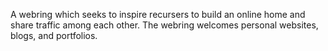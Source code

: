 A webring which seeks to inspire recursers to build an online home and share traffic among each other. The webring welcomes personal websites, blogs, and portfolios.